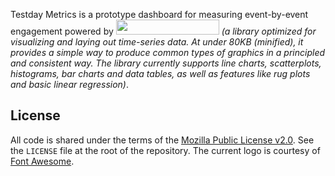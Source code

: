 Testday Metrics is a prototype dashboard for measuring event-by-event engagement powered by <a href="http://metricsgraphicsjs.org/"><img src="http://metricsgraphicsjs.org/images/logo.svg" hspace="0" vspace="0" width="165" height="24"></a> _(a library optimized for visualizing and laying out time-series data. At under 80KB (minified), it provides a simple way to produce common types of graphics in a principled and consistent way. The library currently supports line charts, scatterplots, histograms, bar charts and data tables, as well as features like rug plots and basic linear regression)_.

## License

All code is shared under the terms of the [Mozilla Public License v2.0](http://www.mozilla.org/MPL/2.0/). See the `LICENSE` file at the root of the repository. The current logo is courtesy of [Font Awesome](http://fortawesome.github.io/Font-Awesome/).